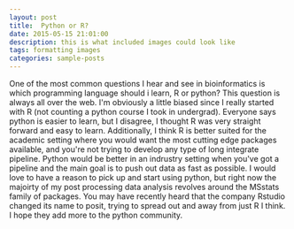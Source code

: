 ```yaml
---
layout: post
title:  Python or R?
date: 2015-05-15 21:01:00
description: this is what included images could look like
tags: formatting images
categories: sample-posts
---
```


One of the most common questions I hear and see in bioinformatics is which programming language should i learn, R or python? This question is always all over the web. I'm obviously a little biased since I really started with R (not counting a python course I took in undergrad). Everyone says python is easier to learn, but I disagree, I thought R was very straight forward and easy to learn. Additionally, I think R is better suited for the academic setting where you would want the most cutting edge packages available, and you're not trying to develop any type of long integrate pipeline. Python would be better in an indrustry setting when you've got a pipeline and the main goal is to push out data as fast as possible. I would love to have a reason to pick up and start using python, but right now the majoirty of my post processing data analysis revolves around the MSstats family of packages.
You may have recently heard that the company Rstudio changed its name to posit, trying to spread out and away from just R I think. I hope they add more to the python community. 
